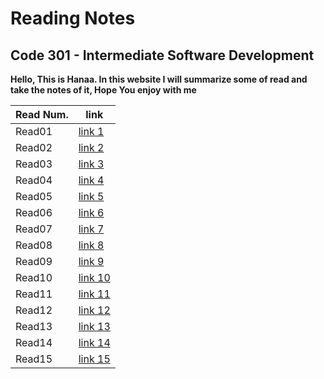 # Reading Notes  

## Code 301 - Intermediate Software Development

**Hello, This is Hanaa. In this website I will summarize some of read and take the notes of it, Hope You enjoy with me** 

| Read Num. |    link    |
|-----------|------------|
|  Read01   |[link 1](https://hanaaghazzi.github.io/reading-notes301/read01)|
|  Read02   |[link 2](https://hanaaghazzi.github.io/reading-notes301/read02)|
|  Read03   |[link 3](https://hanaaghazzi.github.io/reading-notes301/read03)|
|  Read04   |[link 4](https://hanaaghazzi.github.io/reading-notes301/read04)|
|  Read05   |[link 5](https://hanaaghazzi.github.io/reading-notes301/read05)|
|  Read06   |[link 6](https://hanaaghazzi.github.io/reading-notes301/read06)|
|  Read07   |[link 7](https://hanaaghazzi.github.io/reading-notes301/read07)|
|  Read08   |[link 8](https://hanaaghazzi.github.io/reading-notes301/read08)|
|  Read09   |[link 9](https://hanaaghazzi.github.io/reading-notes301/read09)|
|  Read10   |[link 10](https://hanaaghazzi.github.io/reading-notes301/read10)|
|  Read11   |[link 11](https://hanaaghazzi.github.io/reading-notes301/read11)|
|  Read12   |[link 12](https://hanaaghazzi.github.io/reading-notes301/read12)|
|  Read13   |[link 13](https://hanaaghazzi.github.io/reading-notes301/read13)|
|  Read14   |[link 14](https://hanaaghazzi.github.io/reading-notes301/read14)|
|  Read15   |[link 15](https://hanaaghazzi.github.io/reading-notes301/read15)|